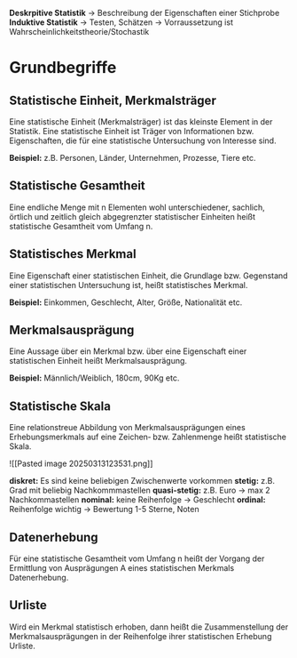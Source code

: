 

**Deskrpitive Statistik** -> Beschreibung der Eigenschaften einer Stichprobe
**Induktive Statistik** -> Testen, Schätzen
-> Vorraussetzung ist Wahrscheinlichkeitstheorie/Stochastik


# Grundbegriffe

## Statistische Einheit, Merkmalsträger
Eine statistische Einheit (Merkmalsträger) ist das kleinste Element in der Statistik. Eine statistische Einheit ist Träger von Informationen bzw. Eigenschaften, die für eine statistische Untersuchung von Interesse sind.

**Beispiel:** z.B. Personen, Länder, Unternehmen, Prozesse, Tiere etc.

## Statistische Gesamtheit
Eine endliche Menge mit n Elementen wohl unterschiedener, sachlich, örtlich und zeitlich gleich abgegrenzter statistischer Einheiten heißt statistische Gesamtheit vom Umfang n.

## Statistisches Merkmal
Eine Eigenschaft einer statistischen Einheit, die Grundlage bzw. Gegenstand einer statistischen Untersuchung ist, heißt statistisches Merkmal.

**Beispiel:** Einkommen, Geschlecht, Alter, Größe, Nationalität etc.
 
## Merkmalsausprägung
Eine Aussage über ein Merkmal bzw. über eine Eigenschaft einer statistischen Einheit heißt Merkmalsausprägung.

**Beispiel:** Männlich/Weiblich, 180cm, 90Kg etc.
 
## Statistische Skala
Eine relationstreue Abbildung von Merkmalsausprägungen eines Erhebungsmerkmals auf eine Zeichen‐ bzw. Zahlenmenge heißt statistische Skala.


![[Pasted image 20250313123531.png]]

**diskret:** Es sind keine beliebigen Zwischenwerte vorkommen
**stetig:** z.B. Grad mit beliebig Nachkommmastellen
**quasi-stetig:** z.B. Euro -> max 2 Nachkommastellen
**nominal:** keine Reihenfolge -> Geschlecht
**ordinal:** Reihenfolge wichtig -> Bewertung 1-5 Sterne, Noten
 
## Datenerhebung
Für eine statistische Gesamtheit vom Umfang n heißt der Vorgang der Ermittlung von Ausprägungen A eines statistischen Merkmals Datenerhebung.

## Urliste
Wird ein Merkmal statistisch erhoben, dann heißt die Zusammenstellung der Merkmalsausprägungen in der Reihenfolge ihrer statistischen Erhebung Urliste.
